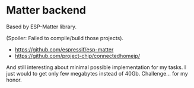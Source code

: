 # Matter backend

Based by ESP-Matter library.

(Spoiler: Failed to compile/build those projects).

- <https://github.com/espressif/esp-matter>
- <https://github.com/project-chip/connectedhomeip/>

And still interesting about minimal possible implementation for my tasks. I just would to get only few megabytes instead of 40Gb. Challenge... for my honor.
